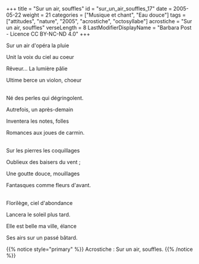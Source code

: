 +++
title = "Sur un air, souffles"
id = "sur_un_air_souffles_17"
date = 2005-05-22
weight = 21
categories = ["Musique et chant", "Eau douce"]
tags = ["attitudes", "nature", "2005", "acrostiche", "octosyllabe"]
acrostiche = "Sur un air, souffles"
verseLength = 8
LastModifierDisplayName = "Barbara Post - Licence CC BY-NC-ND 4.0"
+++

Sur un air d'opéra la pluie

Unit la voix du ciel au coeur

Rêveur... La lumière pâlie

Ultime berce un violon, choeur

 \
Né des perles qui dégringolent.

Autrefois, un après-demain

Inventera les notes, folles

Romances aux joues de carmin.

 \
Sur les pierres les coquillages

Oublieux des baisers du vent ;

Une goutte douce, mouillages

Fantasques comme fleurs d'avant.

 \
Florilège, ciel d'abondance

Lancera le soleil plus tard.

Elle est belle ma ville, élance

Ses airs sur un passé bâtard.

{{% notice style="primary" %}}
Acrostiche : Sur un air, souffles.
{{% /notice %}}
